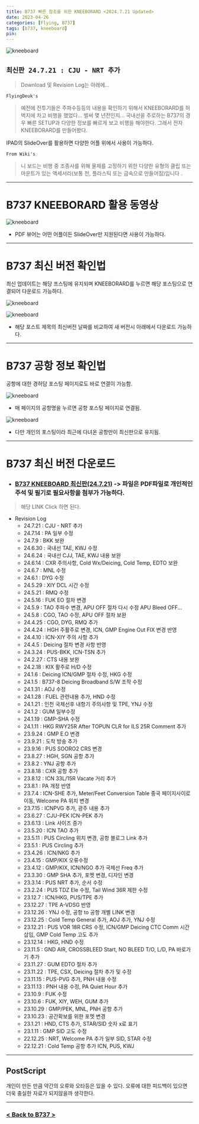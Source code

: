 ```yaml
---
title: B737 빠른 참조를 위한 KNEEBORARD <2024.7.21 Updated>
date: 2023-04-26
categories: [Flying, B737]
tags: [b737, kneeboard]
pin:
---
```


![kneeboard](/img/flying/b737/kneeboard.jpg)

## `최신판 24.7.21 : CJU - NRT 추가`
> Download 및 Revision Log는 아래에...



`FlyingDeuk's`
> 예전에 전투기들은 주파수등등의 내용을 확인하기 위해서 KNEEBORARD를 허벅지에 차고 비행을 했었다... 벌써 몇 년전인지... 국내선을 주로하는 B737의 경우 빠른 SETUP과 다양한 정보를 빠르게 보고 비행을 해야한다. 그래서 전자 KNEEBORARD를 만들어봤다.

IPAD의 SlideOver를 활용하면 다양한 어플 위에서 사용이 가능하다.

`From Wiki's`
> 니 보드는 비행 중 조종사를 위해 물체를 고정하기 위한 다양한 유형의 클립 또는 마운트가 있는 액세서리(보통 천, 플라스틱 또는 금속으로 만들어짐)입니다 .

------------

# B737 KNEEBORARD 활용 동영상
![kneeboard](/img/flying/b737/kneeboard.gif)
- PDF 뷰어는 어떤 어플이든 SlideOver만 지원된다면 사용이 가능하다.

-----------

# B737 최신 버전 확인법
최신 업데이트는 해당 프스팅에 유지되며 KNEEBORARD를 누르면 해당 포스팅으로 연결되어 다운로드 가능하다.

![kneeboard](/img/flying/b737/knee3.jpg)

![kneeboard](/img/flying/b737/knee4.jpg)
- 해당 포스트 제목의 최신버전 날짜를 비교하여 새 버전시 아래에서 다운로드 가능하다. 

---------------

# B737 공항 정보 확인법
공항에 대한 경허담 포스팅 페이지로도 바로 연결이 가능함. 

![kneeboard](/img/flying/b737/knee1.jpg)
- 매 페이지의 공항명을 누르면 공항 포스팅 페이지로 연결됨. 

![kneeboard](/img/flying/b737/knee2.jpg)
- 다만 개인의 포스팅이라 최근에 다녀온 공항만이 최신판으로 유지됨. 


--------

# B737 최신 버전 다운로드
- ### [B737 KNEEBOARD 최신판(24.7.21)](/img/flying/b737/Kneeboard.pdf) -> 파일은 PDF파일로 개인적인 주석 및 필기로 필요사항을 첨부가 가능하다. 

> 해당 LINK Click 하면 된다.

- Revision Log
  - 24.7.21 : CJU - NRT 추가
  - 24.7.14 : PA 일부 수정
  - 24.7.9 : BKK 보완
  - 24.6.30 : 국내선 TAE, KWJ 수정
  - 24.6.24 : 국내선 CJJ, TAE, KWJ 내용 보완
  - 24.6.14 : CXR 주의사항, Cold Wx/Deicing, Cold Temp, EDTO 보완
  - 24.6.7 : MNL 수정
  - 24.6.1 : DYG 수정
  - 24.5.29 : XIY DCL 시간 수정
  - 24.5.21 : RMQ 수정
  - 24.5.16 : FUK EO 절차 변경
  - 24.5.9 : TAO 주파수 변경, APU OFF 절차 다시 수정 APU Bleed OFF...
  - 24.5.8 : CGO, TAO 수정, APU OFF 절차 보완
  - 24.4.25 : CGO, DYG, RMQ 추가
  - 24.4.24 : HGH 주활주로 변경, ICN, GMP Engine Out FIX 변경 반영
  - 24.4.10 : ICN-XIY 주의 사항 추가
  - 24.4.5 : Deicing 절차 변경 사항 반영
  - 24.3.24 : PUS-BKK, ICN-TSN 추가
  - 24.2.27 : CTS 내용 보완
  - 24.2.18 : KIX 활주로 H/D 수정
  - 24.1.6 : Deicing ICN/GMP 절차 수정, HKG 수정
  - 24.1.5 : B737-8 Deicing Broadband S/W 조작 수정
  - 24.1.31 : AOJ 수정
  - 24.1.28 : FUEL 관련내용 추가, HND 수정
  - 24.1.21 : 인천 국제선후 내항기 주의사항 및 TPE, YNJ 수정
  - 24.1.2 : GUM 일부수정
  - 24.1.19 : GMP-SHA 수정
  - 24.1.11 : HKG RWY25R After TOPUN CLR for ILS 25R Comment 추가
  - 23.9.24 : GMP E.O 변경
  - 23.9.21 : 도착 방송 추가
  - 23.9.16 : PUS SOORO2 CRS 변경
  - 23.8.27 : HGH, SGN 공항 추가
  - 23.8.2 : YNJ 공항 추가
  - 23.8.18 : CXR 공항 추가
  - 23.8.12 : ICN 33L/15R Vacate 거리 추가
  - 23.8.1 : PA 개정 반영
  - 23.7.4 : ICN-SHE 추가, Meter/Feet Conversion Table 중국 페이지사이로 이동, Welcome PA 위치 변경
  - 23.7.15 : ICNPVG 추가, 광주 내용 추가
  - 23.6.27 : CJU-PEK ICN-PEK 추가
  - 23.6.13 : Link 사이즈 증가
  - 23.5.20 : ICN TAO 추가
  - 23.5.11 : PUS Circling 위치 변경, 공항 블로그 Link 추가
  - 23.5.1 : PUS Circling 추가
  - 23.4.26 : ICN/NKG 추가
  - 23.4.15 : GMP/KIX 오류수정
  - 23.4.12 : GMP/KIX, ICN/NGO 추가 국제선 Freq 추가
  - 23.3.30 : GMP SHA 추가, 포멧 변경, 디자인 변경
  - 23.3.14 : PUS NRT 추가, 순서 수정
  - 23.2.24 : PUS TDZ Ele 수정, Tail Wind 36R 제한 수정
  - 23.12.7 : ICN/HKG, PUS/TPE 추가
  - 23.12.27 : TPE A-VDSG 반영
  - 23.12.26 : YNJ 수정, 공항 to 공항 개별 LINK 변경
  - 23.12.25 : Cold Temp General 추가, AOJ 추가, YNJ 수정
  - 23.12.21 : PUS VOR 18R CRS 수정, ICN/GMP Deicing CTC Comm 시간 삽입, GMP Cold Temp 고도 추가
  - 23.12.14 : HKG, HND 수정
  - 23.11.5 : GND AIR, CROSSBLEED Start, NO BLEED T/O, L/D, PA 바로가기 추가
  - 23.11.27 : GUM EDTO 절차 추가
  - 23.11.22 : TPE, CSX, Deicing 절차 추가 및 수정
  - 23.11.15 : PUS-PVG 추가, PNH 내용 수정
  - 23.11.13 : PNH 내용 수정, PA Quiet Hour 추가
  - 23.10.9 : FUK 수정
  - 23.10.6 : FUK, XIY, WEH, GUM 추가
  - 23.10.29 : GMP/PEK, MNL, PNH 공항 추가
  - 23.10.23 : 공간확보를 위한 포멧 변경
  - 23.1.21 : HND, CTS 추가, STAR/SID 숫자 x로 표기
  - 23.1.11 : GMP SID 고도 수정
  - 22.12.25 : NRT, Welcome PA 추가 일부 SID, STAR 수정
  - 22.12.21 : Cold Temp 공항 추가 ICN, PUS, KWJ

-------


## PostScript
개인이 만든 만큼 약간의 오류와 오타등은 있을 수 있다. 오류에 대한 피드백이 있으면 더욱 충실한 자료가 되지않을까 생각한다.

-------

### [< Back to B737 >](/categories/b737/)
